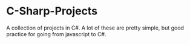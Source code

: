 # C-Sharp-Projects
A collection of projects in C#. A lot of these are pretty simple, but good practice for going from javascript to C#. 

